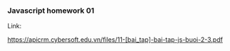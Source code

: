 ### Javascript homework 01

Link:

https://apicrm.cybersoft.edu.vn/files/11-[bai_tap]-bai-tap-js-buoi-2-3.pdf

